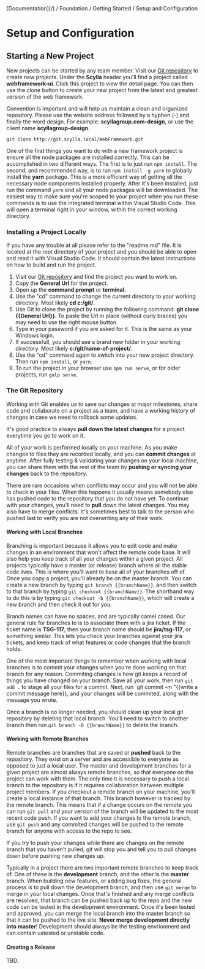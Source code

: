 <div class="breadcrumbs">
[Documentation](/) / Foundation / Getting Started / Setup and Configuration
</div>

# Setup and Configuration

## Starting a New Project

New projects can be started by any team member. Visit our [Git repository](http://git.scylla.local/Repository/Index) to create new projects. Under the **Scylla** header you'll find a project called **webframework-ui**. Click this project to view the detail page. You can then use the clone button to create your new project from the latest and greatest version of the web framework.

Convention is important and will help us maintain a clean and organized repository. Please use the website address followed by a hyphen (-) and finally the word design. For example: **scyllagroup.com-design**, or use the client name **scyllagroup-design**.

```
git clone http://git.scylla.local/WebFramework.git
```
One of the first things you want to do with a new framework project is ensure all the node packages are installed correctly. This can be accomplished in two different ways. The first is to just run `npm install`. The second, and recommended way, is to run `npm install -g yarn` to globally install the **yarn** package. This is a more efficient way of getting all the necessary node components installed properly. After it's been installed, just run the command `yarn` and all your node packages will be downloaded. The easiest way to make sure you're scoped to your project when you run these commands is to use the integrated terminal within Visual Studio Code. This will open a terminal right in your window, within the correct working directory.


### Installing a Project Locally

<!-- ### Required Software

1.  Install [Git](https://git-scm.com/downloads)
    *   When asked if you would like Git to run from its own command window, select the 2nd option to run it from the windows command line too.
    *   When asked about line endings, select the 3rd and last option so that Git does not force or change line endings at all.
2.  Install [NodeJS](https://nodejs.org/en/download/)
3.  Install [Visual Studio Code](https://code.visualstudio.com/#alt-downloads) -->

If you have any trouble at all please refer to the "readme.md" file. It is located at the root directory of your project and you should be able to open and read it with Visual Studio Code. It should contain the latest instructions on how to build and run the project.

1.  Visit our [Git repository](http://git.scylla.local/) and find the project you want to work on.
2.  Copy the **General Url** for the project.
3.  Open up the **command prompt** or **terminal**.
4.  Use the "cd" command to change the current directory to your working directory. Most likely **cd c:/git/**.
5.  Use Git to clone the project by running the following command: **git clone {{General Url}}**. To paste the Url in place (without curly braces) you may need to use the right mouse button.
6.  Type in your password if you are asked for it. This is the same as your Windows login.
7.  If successfull, you should see a brand new folder in your working directory. Most likely **c:/git/name-of-project/**.
8.  Use the "cd" command again to switch into your new project directory. Then run ``npm install``, or ``yarn``.
9.  To run the project in your browser use `npm run serve`, or for older projects, run `gulp serve`.

### The Git Repository

Working with Git enables us to save our changes at major milestones, share code and collaborate on a project as a team, and have a working history of changes in case we need to rollback some updates.

It's good practice to always **pull down the latest changes** for a project everytime you go to work on it.

All of your work is performed locally on your machine. As you make changes to files they are recorded locally, and you can **commit changes** at anytime. After fully testing & validating your changes on your local machine, you can share them with the rest of the team by **pushing or syncing your changes** back to the repository.

There are rare occasions when conflicts may occur and you will not be able to check in your files. When this happens it usually means somebody else has pushed code to the repository that you do not have yet. To continue with your changes, you'll need to **pull** down the latest changes. You may also have to merge conflicts. It's sometimes best to talk to the person who pushed last to verify you are not overwriting any of their work.

#### Working with Local Branches

Branching is important because it allows you to edit code and make changes in an environment that won't affect the remote code base. It will also help you keep track of all your changes within a given project. All projects typically have a master (or release) branch where all the stable code lives. This is where you'll want to base all of your branches off of. Once you copy a project, you'll already be on the master branch. You can create a new branch by typing `git branch {{branchName}}`, and then switch to that branch by typing `git checkout {{branchName}}`. The shorthand way to do this is by typing `git checkout -b {{branchName}}`, which will create a new branch and then check it out for you.

Branch names can have no spaces, and are typically camel cased. Our general rule for branches to is to associate them with a jira ticket. If the ticket name is **TSG-117**, then your branch name should be **jira/tsg-117**, or something similar. This lets you check your branches against your jira tickets, and keep track of what features or code changes that the branch holds.

One of the most important things to remember when working with local branches is to commit your changes when you're done working on that branch for any reason. Commiting changes is how git keeps a record of things you have changed on your branch. Save all your work, then run `git add .` to stage all your files for a commit. Next, run `git commit -m "{{write a commit message here}}, and your changes will be commited, along with the message you wrote.

Once a branch is no longer needed, you should clean up your local git repository by deleting that local branch. You'll need to switch to another branch then run `git branch -D {{branchName}}` to delete the branch.


#### Working with Remote Branches

Remote branches are branches that are saved or **pushed** back to the repository. They exist on a server and are accessible to everyone as opposed to just a local user. The master and development branches for a given project are almost always remote branches, so that everyone on the project can work with them. The only time it is necessary to push a local branch to the repository is if it requires collaboration between multiple project members. If you checkout a remote branch on your machine, you'll create a local instance of that branch. This branch however is tracked by the remote branch. This means that if a change occurs on the remote you can run `git pull` and your version of the branch will be updated to the most recent code push. If you want to add your changes to the remote branch, use `git push` and any commited changes will be pushed to the remote branch for anyone with access to the repo to see.

If you try to push your changes while there are changes on the remote branch that you haven't pulled, git will stop you and tell you to pull changes down before pushing new changes up. 

Typically in a project there are two important remote branches to keep track of. One of these is the **development** branch, and the other is the **master** branch. When building new features, or adding bug fixes, the general process is to pull down the development branch, and then use `git merge` to merge in your local changes. Once that's finished and any merge conflicts are resolved, that branch can be pushed back up to the repo and the new code can be tested in the development environment. Once it's been tested and approved, you can merge the local branch into the master branch so that it can be pushed to the live site. **Never merge development directly into master**! Development should always be the testing envrionment and can contain ustested or unstable code.

#### Creating a Release

TBD.